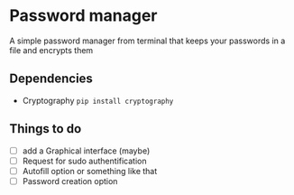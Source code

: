 # Password manager 
A simple password manager from terminal that keeps your passwords in a file and encrypts them

## Dependencies

- Cryptography 
  ``` pip install cryptography ```
  
        
## Things to do
- [ ] add a Graphical interface (maybe)
- [ ] Request for sudo authentification
- [ ] Autofill option or something like that
- [ ] Password creation option
